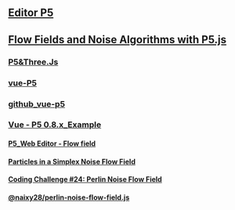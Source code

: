 ## [Editor P5](https://editor.p5js.org/p5/sketches)
## [Flow Fields and Noise Algorithms with P5.js](https://dev.to/nyxtom/flow-fields-and-noise-algorithms-with-p5-js-5g67)

### [P5&Three.Js](https://codepen.io/p5js/pen/apVPVx?editors=1111)
### [vue-P5](https://www.npmjs.com/package/vue-p5)
### [github_vue-p5](https://github.com/Kinrany/vue-p5)
### [Vue - P5 0.8.x_Example](https://codepen.io/Kinrany/pen/ExaPeNg)

#### [P5_Web Editor - Flow field](https://editor.p5js.org/ada10086/sketches/r1gmVaE07)

#### [Particles in a Simplex Noise Flow Field](https://codepen.io/DonKarlssonSan/post/particles-in-simplex-noise-flow-field)

#### [Coding Challenge #24: Perlin Noise Flow Field](https://www.youtube.com/watch?v=BjoM9oKOAKY)

#### [@naixy28/perlin-noise-flow-field.js](https://gist.github.com/naixy28/a16fe9ab629db0123015467205ed11f2)